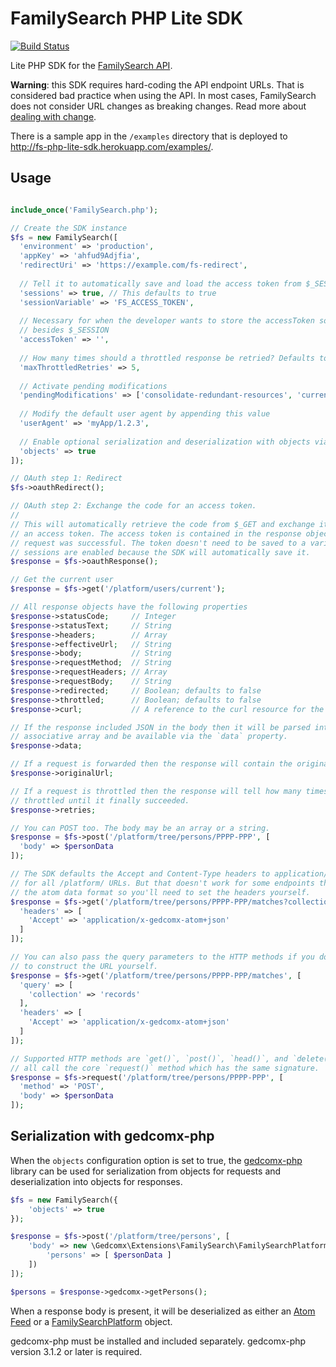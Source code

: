 # FamilySearch PHP Lite SDK

[![Build Status](https://travis-ci.org/FamilySearch/fs-php-lite.svg?branch=master)](https://travis-ci.org/FamilySearch/fs-php-lite)

Lite PHP SDK for the [FamilySearch API](https://familysearch.org/developers/).

__Warning__: this SDK requires hard-coding the API endpoint URLs. That is
considered bad practice when using the API. In most cases, FamilySearch does not
consider URL changes as breaking changes. Read more about 
[dealing with change](https://familysearch.org/developers/docs/guides/evolution).

There is a sample app in the `/examples` directory that is deployed to 
http://fs-php-lite-sdk.herokuapp.com/examples/.

## Usage

```php

include_once('FamilySearch.php');

// Create the SDK instance
$fs = new FamilySearch([
  'environment' => 'production',
  'appKey' => 'ahfud9Adjfia',
  'redirectUri' => 'https://example.com/fs-redirect',
  
  // Tell it to automatically save and load the access token from $_SESSION. 
  'sessions' => true, // This defaults to true
  'sessionVariable' => 'FS_ACCESS_TOKEN',
  
  // Necessary for when the developer wants to store the accessToken somewhere
  // besides $_SESSION
  'accessToken' => '',
  
  // How many times should a throttled response be retried? Defaults to 5
  'maxThrottledRetries' => 5,
  
  // Activate pending modifications
  'pendingModifications' => ['consolidate-redundant-resources', 'current-person-401'],
  
  // Modify the default user agent by appending this value
  'userAgent' => 'myApp/1.2.3',
  
  // Enable optional serialization and deserialization with objects via gedcomx-php
  'objects' => true
]);

// OAuth step 1: Redirect
$fs->oauthRedirect();

// OAuth step 2: Exchange the code for an access token.
//
// This will automatically retrieve the code from $_GET and exchange it for
// an access token. The access token is contained in the response object if the
// request was successful. The token doesn't need to be saved to a variable if
// sessions are enabled because the SDK will automatically save it.
$response = $fs->oauthResponse();

// Get the current user
$response = $fs->get('/platform/users/current');

// All response objects have the following properties
$response->statusCode;     // Integer
$response->statusText;     // String
$response->headers;        // Array
$response->effectiveUrl;   // String
$response->body;           // String
$response->requestMethod;  // String
$response->requestHeaders; // Array
$response->requestBody;    // String
$response->redirected;     // Boolean; defaults to false
$response->throttled;      // Boolean; defaults to false
$response->curl;           // A reference to the curl resource for the request

// If the response included JSON in the body then it will be parsed into an
// associative array and be available via the `data` property.
$response->data; 

// If a request is forwarded then the response will contain the original URL
$response->originalUrl;

// If a request is throttled then the response will tell how many times it was
// throttled until it finally succeeded.
$response->retries;

// You can POST too. The body may be an array or a string.
$response = $fs->post('/platform/tree/persons/PPPP-PPP', [
  'body' => $personData
]);

// The SDK defaults the Accept and Content-Type headers to application/x-fs-v1+json
// for all /platform/ URLs. But that doesn't work for some endpoints that require
// the atom data format so you'll need to set the headers yourself.
$response = $fs->get('/platform/tree/persons/PPPP-PPP/matches?collection=records', [
  'headers' => [
    'Accept' => 'application/x-gedcomx-atom+json'  
  ]
]);

// You can also pass the query parameters to the HTTP methods if you don't want
// to construct the URL yourself.
$response = $fs->get('/platform/tree/persons/PPPP-PPP/matches', [
  'query' => [
    'collection' => 'records'
  ],
  'headers' => [
    'Accept' => 'application/x-gedcomx-atom+json'  
  ]
]);

// Supported HTTP methods are `get()`, `post()`, `head()`, and `delete()`. They
// all call the core `request()` method which has the same signature.
$response = $fs->request('/platform/tree/persons/PPPP-PPP', [
  'method' => 'POST',
  'body' => $personData
]);
```

## Serialization with gedcomx-php

When the `objects` configuration option is set to true, the 
[gedcomx-php](https://github.com/FamilySearch/gedcomx-php) library can be used
for serialization from objects for requests and deserialization into objects
for responses.

```php
$fs = new FamilySearch({
    'objects' => true
});

$response = $fs->post('/platform/tree/persons', [
    'body' => new \Gedcomx\Extensions\FamilySearch\FamilySearchPlatform([
        'persons' => [ $personData ]
    ])
]);

$persons = $response->gedcomx->getPersons();
```

When a response body is present, it will be deserialized as either an 
[Atom Feed](http://familysearch.github.io/gedcomx-php/class-Gedcomx.Atom.Feed.html)
or a [FamilySearchPlatform](http://familysearch.github.io/gedcomx-php/class-Gedcomx.Extensions.FamilySearch.FamilySearchPlatform.html)
object.

gedcomx-php must be installed and included separately. gedcomx-php version 3.1.2
or later is required.